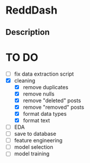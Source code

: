 # ReddDash

## Description


# TO DO
- [ ] fix data extraction script
- [x] cleaning
    - [x] remove duplicates
    - [x] remove nulls
    - [x] remove "deleted" posts
    - [x] remove "removed" posts
    - [x] format data types
    - [x] format text
- [ ] EDA
- [ ] save to database
- [ ] feature engineering
- [ ] model selection
- [ ] model training